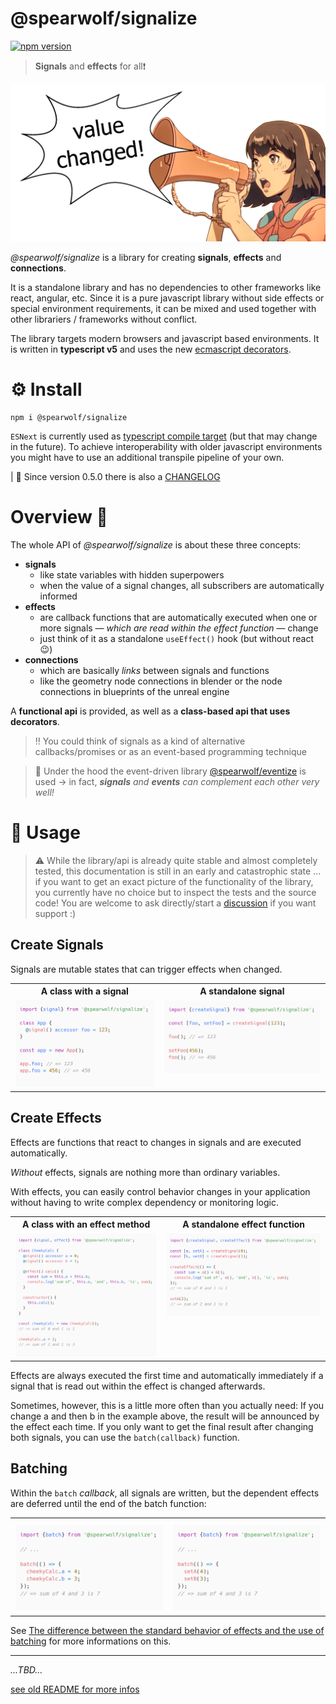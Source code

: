 # @spearwolf/signalize

[![npm version](https://badge.fury.io/js/@spearwolf%2Fsignalize.svg)](https://badge.fury.io/js/@spearwolf%2Fsignalize)

> __Signals__ and __effects__ for all❗

![signalize hero image](hero.png)

_@spearwolf/signalize_ is a library for creating __signals__, __effects__ and __connections__.

It is a standalone library and has no dependencies to other frameworks like react, angular, etc.
Since it is a pure javascript library without side effects or special environment requirements, it can be mixed and used together with other librariers / frameworks without conflict.

The library targets modern browsers and javascript based environments.
It is written in **typescript v5** and uses the new [ecmascript decorators](https://github.com/tc39/proposal-decorators).

# ⚙️ Install

```shell
npm i @spearwolf/signalize
```

`ESNext` is currently used as [typescript compile target](https://www.typescriptlang.org/tsconfig#target) (but that may change in the future).
To achieve interoperability with older javascript environments you might have to use an additional transpile pipeline of your own.

| 🔎 Since version 0.5.0 there is also a [CHANGELOG](./CHANGELOG.md)

# Overview 👀

The whole API of _@spearwolf/signalize_ is about these three concepts:

- __signals__
  - like state variables with hidden superpowers
  - when the value of a signal changes, all subscribers are automatically informed
- __effects__
  - are callback functions that are automatically executed when one or more signals &mdash; _which are read within the effect function_ &mdash; change
  - just think of it as a standalone `useEffect()` hook (but without react :wink:)
- __connections__
  - which are basically _links_ between signals and functions
  - like the geometry node connections in blender or the node connections in blueprints of the unreal engine


A __functional api__ is provided, as well as a __class-based api that uses decorators__.

> :bangbang: You could think of signals as a kind of alternative callbacks/promises or as an event-based programming technique

> 🔎 Under the hood the event-driven library [@spearwolf/eventize](https://github.com/spearwolf/eventize) is used &rarr; in fact, *__signals__ and __events__ can complement each other very well!*


# 📖 Usage

> ⚠️ While the library/api is already quite stable and almost completely tested, this documentation is still in an early and catastrophic state ... if you want to get an exact picture of the functionality of the library, you currently have no choice but to inspect the tests and the source code! You are welcome to ask directly/start a [discussion](https://github.com/spearwolf/signalize/discussions) if you want support :)

## Create Signals

Signals are mutable states that can trigger effects when changed.

<table>
  <tbody>
    <tr>
      <th>A class with a signal</th>
      <th>A standalone signal</th>
    </tr>
    <tr>
      <td valign="top">
        <picture>
          <source media="(prefers-color-scheme: dark)" srcset="https://raw.githubusercontent.com/spearwolf/signalize/main/docs/images/gists/a-class-with-a-signal--dark.png">
          <source media="(prefers-color-scheme: light)" srcset="https://raw.githubusercontent.com/spearwolf/signalize/main/docs/images/gists/a-class-with-a-signal--light.png">
          <img
            src="https://raw.githubusercontent.com/spearwolf/signalize/main/docs/images/gists/a-class-with-a-signal--light.png"
            alt="A class with a signal"
            style="max-width: 100%;"
          />
        </picture>
      </td>
      <td valign="top">
        <picture>
          <source media="(prefers-color-scheme: dark)" srcset="https://raw.githubusercontent.com/spearwolf/signalize/main/docs/images/gists/a-standalone-signal--dark.png">
          <source media="(prefers-color-scheme: light)" srcset="https://raw.githubusercontent.com/spearwolf/signalize/main/docs/images/gists/a-standalone-signal--light.png">
          <img
            src="https://raw.githubusercontent.com/spearwolf/signalize/main/docs/images/gists/a-standalone-signal--light.png"
            alt="A standalone signal"
            style="max-width: 100%;"
          />
        </picture>
      </td>
    </tr>
  </tbody>
</table>


## Create Effects

Effects are functions that react to changes in signals and are executed automatically.

_Without_ effects, signals are nothing more than ordinary variables.

With effects, you can easily control behavior changes in your application without having to write complex dependency or monitoring logic.

<table>
  <tbody>
    <tr>
      <th>A class with an effect method</th>
      <th>A standalone effect function</th>
    </tr>
    <tr>
      <td valign="top">
        <picture>
          <source media="(prefers-color-scheme: dark)" srcset="https://raw.githubusercontent.com/spearwolf/signalize/main/docs/images/gists/a-class-with-an-effect-method--dark.png">
          <source media="(prefers-color-scheme: light)" srcset="https://raw.githubusercontent.com/spearwolf/signalize/main/docs/images/gists/a-class-with-an-effect-method--light.png">
          <img
            src="https://github.com/spearwolf/signalize/raw/main/docs/images/gists/a-class-with-an-effect-method--light.png"
            alt="A class with an effect method"
            style="max-width: 100%;"
          />
        </picture>
      </td>
      <td valign="top">
        <picture>
          <source media="(prefers-color-scheme: dark)" srcset="https://raw.githubusercontent.com/spearwolf/signalize/main/docs/images/gists/a-standalone-effect-function--dark.png">
          <source media="(prefers-color-scheme: light)" srcset="https://raw.githubusercontent.com/spearwolf/signalize/main/docs/images/gists/a-standalone-effect-function--light.png">
          <img
            src="https://github.com/spearwolf/signalize/raw/main/docs/images/gists/a-standalone-effect-function--light.png"
            alt="A standalone effect function"
            style="max-width: 100%;"
          />
        </picture>
      </td>
    </tr>
  </tbody>
</table>

Effects are always executed the first time and automatically immediately if a signal that is read out within the effect is changed afterwards.

Sometimes, however, this is a little more often than you actually need: If you change a and then b in the example above, the result will be announced by the effect each time. If you only want to get the final result after changing both signals, you can use the `batch(callback)` function.

## Batching

Within the `batch` _callback_, all signals are written, but the dependent effects are deferred until the end of the batch function:

<table>
  <tbody>
    <tr>
      <th></th>
      <th></th>
    </tr>
    <tr>
      <td valign="top">
        <picture>
          <source media="(prefers-color-scheme: dark)" srcset="https://raw.githubusercontent.com/spearwolf/signalize/main/docs/images/gists/signal-batch-object--dark.png">
          <source media="(prefers-color-scheme: light)" srcset="https://raw.githubusercontent.com/spearwolf/signalize/main/docs/images/gists/signal-batch-object--light.png">
          <img
            src="https://github.com/spearwolf/signalize/raw/main/docs/images/gists/signal-batch-object--light.png"
            alt="Batch signals"
            style="max-width: 100%;"
          />
        </picture>
      </td>
      <td valign="top">
        <picture>
          <source media="(prefers-color-scheme: dark)" srcset="https://raw.githubusercontent.com/spearwolf/signalize/main/docs/images/gists/signal-batch-func--dark.png">
          <source media="(prefers-color-scheme: light)" srcset="https://raw.githubusercontent.com/spearwolf/signalize/main/docs/images/gists/signal-batch-func--light.png">
          <img
            src="https://github.com/spearwolf/signalize/raw/main/docs/images/gists/signal-batch-func--light.png"
            alt="Batch signals"
            style="max-width: 100%;"
          />
        </picture>
      </td>
    </tr>
  </tbody>
</table>

See [The difference between the standard behavior of effects and the use of batching](./docs/AdvancedGuide.md#the-difference-between-the-standard-behavior-of-effects-and-the-use-of-batching) for more informations on this.


---


_...TBD..._

[see old README for more infos](./README-legacy.md)
